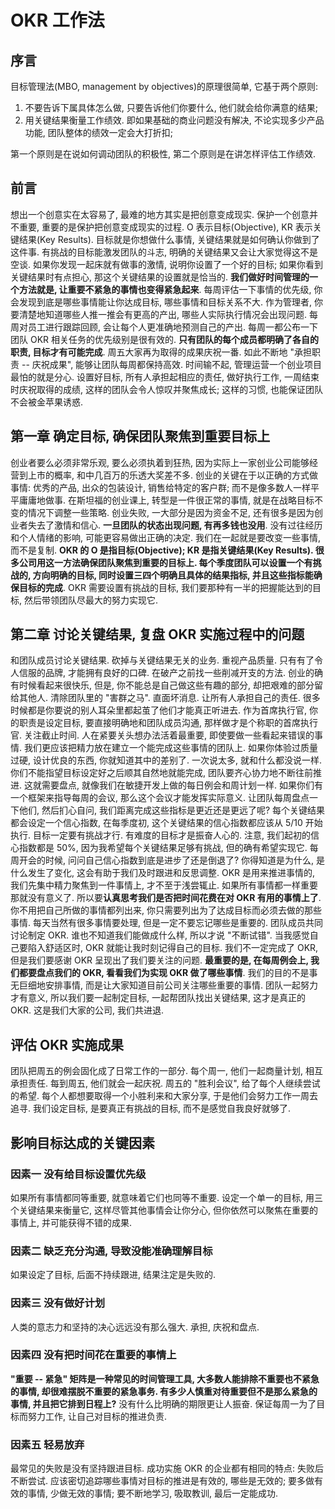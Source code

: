 # OKR 工作法
## 序言
目标管理法(MBO, management by objectives)的原理很简单, 它基于两个原则:
1. 不要告诉下属具体怎么做, 只要告诉他们你要什么, 他们就会给你满意的结果;
2. 用关键结果衡量工作绩效. 即如果基础的商业问题没有解决, 不论实现多少产品功能, 团队整体的绩效一定会大打折扣;

第一个原则是在说如何调动团队的积极性, 第二个原则是在讲怎样评估工作绩效.

## 前言
想出一个创意实在太容易了, 最难的地方其实是把创意变成现实.
保护一个创意并不重要, 重要的是保护把创意变成现实的过程.
O 表示目标(Objective), KR 表示关键结果(Key Results). 目标就是你想做什么事情, 关键结果就是如何确认你做到了这件事.
有挑战的目标能激发团队的斗志, 明确的关键结果又会让大家觉得这不是空谈. 如果你发现一起床就有做事的激情, 说明你设置了一个好的目标; 如果你看到关键结果时有点担心, 那这个关键结果的设置就是恰当的.
**我们做好时间管理的一个方法就是, 让重要不紧急的事情也变得紧急起来**.
每周评估一下事情的优先级, 你会发现到底是哪些事情能让你达成目标, 哪些事情和目标关系不大.
作为管理者, 你要清楚地知道哪些人推一推会有更高的产出, 哪些人实际执行情况会出现问题. 每周对员工进行跟踪回顾, 会让每个人更准确地预测自己的产出.
每周一都公布一下团队 OKR 相关任务的优先级别是很有效的. **只有团队的每个成员都明确了各自的职责, 目标才有可能完成**. 周五大家再为取得的成果庆祝一番. 如此不断地 "承担职责 -- 庆祝成果", 能够让团队每周都保持高效.
时间输不起, 管理运营一个创业项目最怕的就是分心.
设置好目标, 所有人承担起相应的责任, 做好执行工作, 一周结束时庆祝取得的成绩, 这样的团队会令人惊叹并聚焦成长; 这样的习惯, 也能保证团队不会被金苹果诱惑.

## 第一章 确定目标, 确保团队聚焦到重要目标上
创业者要么必须非常乐观, 要么必须执着到狂热, 因为实际上一家创业公司能够经营到上市的概率, 和中几百万的乐透大奖差不多.
创业的关键在于以正确的方式做事情: 优秀的产品, 出众的包装设计, 销售给特定的客户群; 而不是像多数人一样平平庸庸地做事.
在斯坦福的创业课上, 转型是一件很正常的事情, 就是在战略目标不变的情况下调整一些策略.
创业失败, 一大部分是因为资金不足, 还有很多是因为创业者失去了激情和信心.
**一旦团队的状态出现问题, 有再多钱也没用**.
没有过往经历和个人情绪的影响, 可能更容易做出正确的决定.
我们在一起就是要改变一些事情, 而不是复制.
**OKR 的 O 是指目标(Objective); KR 是指关键结果(Key Results). 很多公司用这一方法确保团队聚焦到重要的目标上. 每个季度团队可以设置一个有挑战的, 方向明确的目标, 同时设置三四个明确且具体的结果指标, 并且这些指标能确保目标的完成**.
OKR 需要设置有挑战的目标, 我们要那种有一半的把握能达到的目标, 然后带领团队尽最大的努力实现它.

## 第二章 讨论关键结果, 复盘 OKR 实施过程中的问题
和团队成员讨论关键结果.
砍掉与关键结果无关的业务.
重视产品质量.
只有有了令人信服的品牌, 才能拥有良好的口碑.
在破产之前找一些削减开支的方法.
创业的确有时候看起来很快乐, 但是, 你不能总是自己做这些有趣的部分, 却把艰难的部分留给其他人.
清除团队里的 "害群之马".
直面坏消息.
让所有人承担自己的责任.
很多时候都是你要说的别人耳朵里都起茧了他们才能真正听进去.
作为首席执行官, 你的职责是设定目标, 要直接明确地和团队成员沟通, 那样做才是个称职的首席执行官.
关注截止时间.
人在紧要关头想办法活着最重要, 即使要做一些看起来错误的事情.
我们更应该把精力放在建立一个能完成这些事情的团队上.
如果你体验过质量过硬, 设计优良的东西, 你就知道其中的差别了.
一次说太多, 就和什么都没说一样.
你们不能指望目标设定好之后顺其自然地就能完成, 团队要齐心协力地不断往前推进. 这就需要盘点, 就像我们在敏捷开发上做的每日例会和周计划一样. 如果你们有一个框架来指导每周的会议, 那么这个会议才能发挥实际意义.
让团队每周盘点一下他们, 然后扪心自问, 我们距离完成这些指标是更近还是更远了呢?
每个关键结果都会设定一个信心指数, 在每季度初, 这个关键结果的信心指数都应该从 5/10 开始执行. 目标一定要有挑战才行. 有难度的目标才是振奋人心的.
注意, 我们起初的信心指数都是 50%, 因为我希望每个关键结果足够有挑战, 但的确有希望实现它.
每周开会的时候, 问问自己信心指数到底是进步了还是倒退了? 你得知道是为什么, 是什么发生了变化, 这会有助于我们及时跟进和反思调整.
OKR 是用来推进事情的, 我们先集中精力聚焦到一件事情上, 才不至于浅尝辄止. 如果所有事情都一样重要那就没有意义了.
所以要**认真思考我们是否把时间花费在对 OKR 有用的事情上了**.
你不用把自己所做的事情都列出来, 你只需要列出为了达成目标而必须去做的那些事情. 每天当然有很多事情要处理, 但是一定不要忘记哪些是重要的.
团队成员共同讨论制定 OKR.
谁也不知道我们能做成什么样, 所以才说 "不断试错".
当我感觉自己要陷入舒适区时, OKR 就能让我时刻记得自己的目标.
我们不一定完成了 OKR, 但是我们要感谢 OKR 呈现出了我们要关注的问题.
**最重要的是, 在每周例会上, 我们都要盘点我们的 OKR, 看看我们为实现 OKR 做了哪些事情**.
我们的目的不是事无巨细地安排事情, 而是让大家知道目前公司关注哪些重要的事情.
团队一起努力才有意义, 所以我们要一起制定目标, 一起帮团队找出关键结果, 这才是真正的 OKR. 这是我们大家的公司, 我们共进退.

## 评估 OKR 实施成果
团队把周五的例会固化成了日常工作的一部分. 每个周一, 他们一起商量计划, 相互承担责任. 每到周五, 他们就会一起庆祝.
周五的 "胜利会议", 给了每个人继续尝试的希望.
每个人都想要取得一个小胜利来和大家分享, 于是他们会努力工作一周去追寻.
我们设定目标, 是要真正有挑战的目标, 而不是感觉自我良好就够了.

## 影响目标达成的关键因素
### 因素一 没有给目标设置优先级
如果所有事情都同等重要, 就意味着它们也同等不重要.
设定一个单一的目标, 用三个关键结果来衡量它, 这样尽管其他事情会让你分心, 但你依然可以聚焦在重要的事情上, 并可能获得不错的成果.

### 因素二 缺乏充分沟通, 导致没能准确理解目标
如果设定了目标, 后面不持续跟进, 结果注定是失败的.

### 因素三 没有做好计划
人类的意志力和坚持的决心远远没有那么强大.
承担, 庆祝和盘点.

### 因素四 没有把时间花在重要的事情上
**"重要 -- 紧急" 矩阵是一种常见的时间管理工具, 大多数人能排除不重要也不紧急的事情, 却很难摆脱不重要的紧急事务. 有多少人慎重对待重要但不是那么紧急的事情, 并且把它排到日程上?**
没有什么比明确的期限更让人振奋. 保证每周一为了目标而努力工作, 让自己对目标的推进负责.

### 因素五 轻易放弃
最常见的失败是没有坚持跟进目标.
成功实施 OKR 的企业都有相同的特点: 失败后不断尝试.
应该密切追踪哪些事情对目标的推进是有效的, 哪些是无效的; 要多做有效的事情, 少做无效的事情; 要不断地学习, 吸取教训, 最后一定能成功.
































